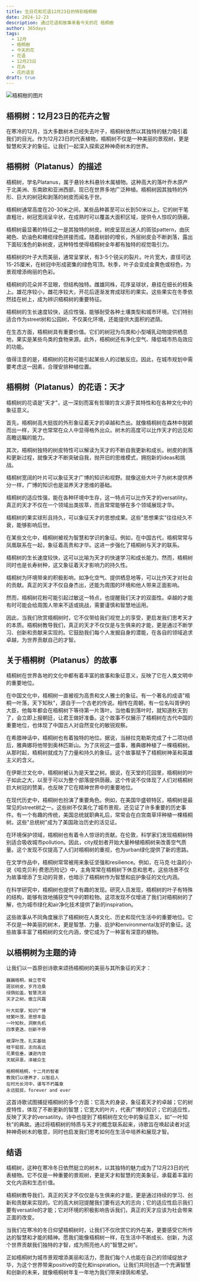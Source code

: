 ```yaml
---
title: 生日花和花语12月23日的特别梧桐樹
date: 2024-12-23
description: 通过花语和故事来看今天的花 梧桐樹
author: 365days
tags:
  - 12月
  - 梧桐樹
  - 今天的花
  - 花语
  - 12月23日
  - 花卉
  - 花的语言
draft: true
---
```



![梧桐樹的图片](#center)


## 梧桐树：12月23日的花卉之智

在寒冷的12月，当大多数树木已经失去叶子，梧桐树依然以其独特的魅力吸引着我们的目光。作为12月23日的代表植物，梧桐树不仅是一种美丽的景观树，更是智慧和天才的象征。让我们一起深入探索这种神奇树木的世界。

## 梧桐树（Platanus）的描述

梧桐树，学名Platanus，属于悬铃木科悬铃木属植物。这种高大的落叶乔木原产于北美洲、东南欧和亚洲西部，现已在世界多地广泛种植。梧桐树因其独特的外形、巨大的树冠和剥落的树皮而闻名于世。

梧桐树通常高度在20-30米之间，某些品种甚至可以长到50米以上。它的树干笔直粗壮，树冠宽阔呈伞状，在成熟时可以覆盖大面积区域，提供令人惊叹的荫蔽。

梧桐树最显著的特征之一是其独特的树皮。树皮呈现出迷人的斑驳pattern，由灰褐色、奶油色和橄榄绿色拼接而成。随着树龄的增长，外层树皮会不断剥落，露出下面较浅色的新树皮，这种特性使得梧桐树全年都有独特的视觉吸引力。

梧桐树的叶子大而美丽，通常呈掌状，有3-5个锐尖的裂片。叶片宽大，直径可达15-25厘米，在树冠中形成密集的绿色穹顶。秋季，叶子会变成金黄色或棕色，为景观增添绚丽的色彩。

梧桐树的花朵并不显眼，但结构独特。雌雄同株，花序呈球状，悬挂在细长的枝条上。雄花序较小，雌花序较大，开花后逐渐发育成球形的果实。这些果实在冬季依然挂在树上，成为辨识梧桐树的重要特征。

梧桐树的生长速度较快，适应性强，能够耐受各种土壤类型和城市环境。它们特别适合作为street树和公园树，不仅美化环境，还能提供大面积的遮荫。

在生态方面，梧桐树具有重要价值。它们的树冠为鸟类和小型哺乳动物提供栖息地，果实是某些鸟类的食物来源。此外，梧桐树还有净化空气、降低城市热岛效应的功能。

值得注意的是，梧桐树的花粉可能引起某些人的过敏反应。因此，在城市规划中需要考虑这一因素，合理安排种植位置。

## 梧桐树（Platanus）的花语：天才

梧桐树的花语是"天才"，这一深刻而富有哲理的含义源于其特性和在各种文化中的象征意义。

首先，梧桐树高大挺拔的外形象征着天才的卓越和杰出。就像梧桐树在森林中脱颖而出一样，天才也常常在众人中显得格外出众。树木的高度可以比作天才的远见和高瞻远瞩的能力。

其次，梧桐树独特的树皮特性可以解读为天才的不断自我更新和成长。树皮的剥落和更新过程，就像天才不断突破自我，抛开旧的思维模式，拥抱新的ideas和挑战。

梧桐树宽阔的叶片可以象征天才广博的知识和视野。就像这些大叶子为树木提供养分一样，广博的知识也是滋养天才思维的基础。

梧桐树的适应性强，能在各种环境中生存，这一特点可以比作天才的versatility。真正的天才不仅在一个领域出类拔萃，而且常常能够在多个领域展现才华。

梧桐树的果实球形且持久，可以象征天才的思想成果。这些"思想果实"往往经久不衰，能够影响后世。

在某些文化中，梧桐树被视为智慧和学识的象征。例如，在中国古代，梧桐常常与凤凰联系在一起，象征着高贵和才华。这进一步强化了梧桐树与天才的联系。

梧桐树的生长速度较快，这可以比喻为天才的快速学习和成长能力。然而，梧桐树同时也是长寿树种，这又象征着天才影响力的持久性。

梧桐树为环境带来的积极影响，如净化空气、提供栖息地等，可以比作天才对社会的贡献。真正的天才不仅自身杰出，还能为周围的环境和他人带来正面影响。

然而，梧桐树花粉可能引起过敏这一特点，也提醒我们天才的双面性。卓越的才能有时可能会给周围人带来不适或挑战，需要谨慎和智慧地运用。

因此，当我们欣赏梧桐树时，它不仅带给我们视觉上的享受，更启发我们思考天才的本质。梧桐树教导我们，真正的天才不仅仅是与生俱来的才能，更是通过不断学习、创新和贡献来实现的。它鼓励我们每个人发掘自身的潜能，在各自的领域追求卓越，为世界贡献自己的才智。

## 关于梧桐树（Platanus）的故事

梧桐树在世界各地的文化中都有着丰富的故事和象征意义，反映了它在人类文明中的重要地位。

在中国文化中，梧桐树一直被视为高贵和文人雅士的象征。有一个著名的成语"梧桐一叶落，天下知秋"，源自于一个古老的传说。相传在周朝，有一位名叫胥伊的大臣，他每年都会在梧桐树下等待第一片落叶。当他看到落叶时，就知道秋天到了，会立即上报朝廷，让君王做好准备。这个故事不仅展示了梧桐树在古代中国的重要地位，也体现了中国古人对自然变化的敏锐观察。

在希腊神话中，梧桐树也有着独特的地位。据说，当赫拉克勒斯完成了十二项功绩后，雅典娜将他带到奥林匹斯山。为了庆祝这一盛事，雅典娜种植了一棵梧桐树。从那时起，梧桐树就成为了力量和持久的象征。这个故事赋予了梧桐树神圣和英雄主义的含义。

在伊斯兰文化中，梧桐树被认为是天堂之树。据说，在天堂的花园里，梧桐树的叶子如此之大，以至于可以为整个部落提供荫蔽。这个传说不仅体现了人们对梧桐树巨大树冠的赞美，也反映了它在精神世界中的重要地位。

在现代历史中，梧桐树也扮演了重要角色。例如，在美国华盛顿特区，梧桐树是最常见的street树之一。这些树不仅美化了城市景观，还见证了许多重要的历史事件。有一个有趣的传统，美国总统就职典礼后，常常会在白宫南草坪种植一棵梧桐树。这些"总统树"成为了美国政治历史的活见证。

在环境保护领域，梧桐树也有着令人惊讶的贡献。在伦敦，科学家们发现梧桐树特别适合吸收城市pollution。因此，city规划者开始大量种植梧桐树来改善空气质量。这个发现不仅提高了人们对梧桐树的重视，也为urban绿化提供了新的思路。

在文学作品中，梧桐树常常被用来象征坚强和resilience。例如，在马克·吐温的小说《哈克贝利·费恩历险记》中，主角常常在梧桐树下休息和思考。这些场景不仅为故事增添了生动的背景，也暗示了梧桐树作为智慧和庇护象征的文化内涵。

在科学研究中，梧桐树也提供了有趣的发现。研究人员发现，梧桐树的叶子有特殊的结构，能够有效地捕获空气中的颗粒物。这项发现不仅增进了我们对梧桐树的了解，也为城市绿化和air净化技术提供了新的inspiration。

这些故事从不同角度展示了梧桐树在人类文化、历史和现代生活中的重要地位。它不仅是一种美丽的树木，更是智慧、力量、庇护和environmental友好的象征。这些故事丰富了梧桐树的文化内涵，使它成为了一种富有深意的植物。

## 以梧桐树为主题的诗

让我们以一首原创诗歌来颂扬梧桐树的美丽与其所象征的天才：

```
巍巍梧桐，耸立苍穹
斑驳树皮，岁月沧桑
绿荫如盖，智慧流淌
天才之树，傲立风霜

叶大如掌，知识广博
枝繁叶茂，思想丰盈
一叶知秋，洞察先机
四季更迭，创新不停

根深叶茂，扎实基础
枝干挺拔，志向高远
花果低垂，谦逊内敛
天赋异禀，泽被众生

梧桐啊梧桐，十二月的智者
教我们以德养才，以智启人
在时光长河中，谱写不朽篇章
永远挺拔，forever and ever
```

这首诗歌试图捕捉梧桐树的多个方面：它高大的身姿，象征着天才的卓越；它的树皮特性，体现了不断更新的智慧；它宽大的叶片，代表广博的知识；它的适应性，反映了天才的versatility。诗中也提到了梧桐树在文化中的象征意义，如"一叶知秋"的典故。通过将梧桐树的特质与天才的概念联系起来，诗歌旨在唤起读者对这种神奇树木的敬意，同时也启发我们思考如何在生活中培养和展现才智。

## 结语

梧桐树，这种在寒冷冬日依然挺立的树木，以其独特的魅力成为了12月23日的代表植物。它不仅是一种重要的景观树，更是天才和智慧的完美象征，承载着丰富的文化内涵和生态价值。

梧桐树教导我们，真正的天才不仅仅是与生俱来的才能，更是通过持续的学习、创新和贡献来实现的。它的高大树冠提醒我们要有远大的志向；它的适应性启示我们要有versatile的才能；它对环境的积极影响告诉我们，真正的天才应该为社会带来正面的改变。

当我们在寒冷的冬日仰望梧桐树时，让我们不仅欣赏它的外在美，更要感受它所传达的智慧和才能的精神。愿我们能像梧桐树一样，在生活中不断成长、创新，为这个世界贡献我们独特的才智，成为照亮他人的"智慧之树"。

正如梧桐树为城市景观增添美丽和活力，愿我们每个人也能在自己的领域绽放才华，为这个世界带来positive的变化和inspiration。让我们共同创造一个充满智慧和创新的未来，就像梧桐树年复一年地为我们带来绿荫和希望。

